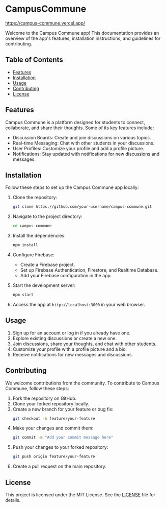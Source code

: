 # CampusCommune
https://campus-commune.vercel.app/


Welcome to the Campus Commune app! This documentation provides an overview of the app's features, installation instructions, and guidelines for contributing.

## Table of Contents
- [Features](#features)
- [Installation](#installation)
- [Usage](#usage)
- [Contributing](#contributing)
- [License](#license)

## Features
Campus Commune is a platform designed for students to connect, collaborate, and share their thoughts. Some of its key features include:

- Discussion Boards: Create and join discussions on various topics.
- Real-time Messaging: Chat with other students in your discussions.
- User Profiles: Customize your profile and add a profile picture.
- Notifications: Stay updated with notifications for new discussions and messages.

## Installation
Follow these steps to set up the Campus Commune app locally:

1. Clone the repository:
   ```bash
   git clone https://github.com/your-username/campus-commune.git
   ```

2. Navigate to the project directory:
   ```bash
   cd campus-commune
   ```

3. Install the dependencies:
   ```bash
   npm install
   ```

4. Configure Firebase:
   - Create a Firebase project.
   - Set up Firebase Authentication, Firestore, and Realtime Database.
   - Add your Firebase configuration in the app.

5. Start the development server:
   ```bash
   npm start
   ```

6. Access the app at `http://localhost:3000` in your web browser.

## Usage
1. Sign up for an account or log in if you already have one.
2. Explore existing discussions or create a new one.
3. Join discussions, share your thoughts, and chat with other students.
4. Customize your profile with a profile picture and a bio.
5. Receive notifications for new messages and discussions.

## Contributing
We welcome contributions from the community. To contribute to Campus Commune, follow these steps:

1. Fork the repository on GitHub.
2. Clone your forked repository locally.
3. Create a new branch for your feature or bug fix:
   ```bash
   git checkout -b feature/your-feature
   ```
4. Make your changes and commit them:
   ```bash
   git commit -m "Add your commit message here"
   ```
5. Push your changes to your forked repository:
   ```bash
   git push origin feature/your-feature
   ```
6. Create a pull request on the main repository.

## License
This project is licensed under the MIT License. See the [LICENSE](LICENSE) file for details.
```

